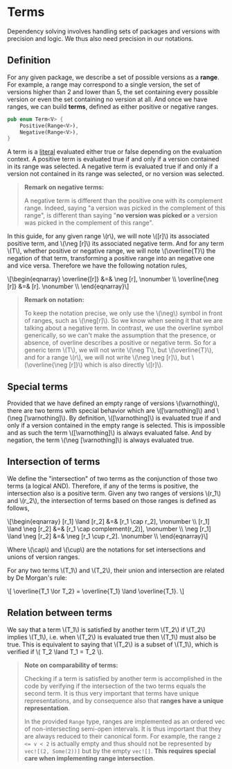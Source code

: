 # Terms

Dependency solving involves handling sets of packages and versions with precision and logic.
We thus also need precision in our notations.

## Definition

For any given package, we describe a set of possible versions as a **range**.
For example, a range may correspond to a single version, the set of versions higher than 2 and lower than 5,
the set containing every possible version or even the set containing no version at all.
And once we have ranges, we can build **terms**, defined as either positive or negative ranges.

```rust
pub enum Term<V> {
    Positive(Range<V>),
    Negative(Range<V>),
}
```

A term is a [literal][literal] evaluated either true or false depending on the evaluation context.
A positive term is evaluated true if and only if
a version contained in its range was selected.
A negative term is evaluated true if and only if
a version not contained in its range was selected,
or no version was selected.

> **Remark on negative terms:**
>
> A negative term is different than the positive one with its complement range.
> Indeed, saying "a version was picked in the complement of this range",
> is different than saying "**no version was picked or** a version was picked in the complement of this range".

In this guide, for any given range \\(r\\),
we will note \\([r]\\) its associated positive term,
and \\(\neg [r]\\) its associated negative term.
And for any term \\(T\\), whether positive or negative range, we will note \\(\overline{T}\\) the negation of that term,
transforming a positive range into an negative one and vice versa.
Therefore we have the following notation rules,

\\[\begin{eqnarray}
\overline{[r]} &=& \neg [r], \nonumber \\\\
\overline{\neg [r]} &=& [r]. \nonumber \\\\
\end{eqnarray}\\]

> **Remark on notation:**
>
> To keep the notation precise, we only use the \\(\neg\\) symbol in front of ranges, such as \\(\neg[r]\\).
> So we know when seeing it that we are talking about a negative term.
> In contrast, we use the overline symbol generically, so we can't make the assumption
> that the presence, or absence, of overline describes a positive or negative term.
> So for a generic term \\(T\\), we will not write \\(\neg T\\), but \\(\overline{T}\\),
> and for a range \\(r\\), we will not write \\(\neg \neg [r]\\), but \\(\overline{\neg [r]}\\)
> which is also directly \\([r]\\).

[literal]: https://en.wikipedia.org/wiki/Literal_(mathematical_logic)


## Special terms

Provided that we have defined an empty range of versions \\(\varnothing\\),
there are two terms with special behavior which are \\([\varnothing]\\) and \\(\neg [\varnothing]\\).
By definition, \\([\varnothing]\\) is evaluated true if and only if
a version contained in the empty range is selected.
This is impossible and as such the term \\([\varnothing]\\) is always evaluated false.
And by negation, the term \\(\neg [\varnothing]\\) is always evaluated true.


## Intersection of terms

We define the "intersection" of two terms
as the conjunction of those two terms (a logical AND).
Therefore, if any of the terms is positive, the intersection also is a positive term.
Given any two ranges of versions \\(r_1\\) and \\(r_2\\), the intersection of terms
based on those ranges is defined as follows,

\\[\begin{eqnarray}
[r_1] \land [r_2] &=& [r_1 \cap r_2],                 \nonumber \\\\
[r_1] \land \neg [r_2] &=& [r_1 \cap complement(r_2)], \nonumber \\\\
\neg [r_1] \land \neg [r_2] &=& \neg [r_1 \cup r_2].  \nonumber \\\\
\end{eqnarray}\\]

Where \\(\cap\\) and \\(\cup\\) are the notations for set intersections and unions of version ranges.

For any two terms \\(T_1\\) and \\(T_2\\), their union and intersection are related by De Morgan's rule:

\\[ \overline{T_1 \lor T_2} = \overline{T_1} \land \overline{T_1}. \\]


## Relation between terms

We say that a term \\(T_1\\) is satisfied by another term \\(T_2\\)
if \\(T_2\\) implies \\(T_1\\), i.e.
when \\(T_2\\) is evaluated true then \\(T_1\\) must also be true.
This is equivalent to saying that \\(T_2\\) is a subset of \\(T_1\\),
which is verified if \\( T_2 \land T_1 = T_2 \\).

> **Note on comparability of terms:**
>
> Checking if a term is satisfied by another term is accomplished
> in the code by verifying if the intersection of the two terms
> equals the second term.
> It is thus very important that terms have unique representations,
> and by consequence also that **ranges have a unique representation**.
>
> In the provided `Range` type, ranges are implemented
> as an ordered vec of non-intersecting semi-open intervals.
> It is thus important that they are always reduced to their
> canonical form.
> For example, the range `2 <= v < 2` is actually empty
> and thus should not be represented by `vec![(2, Some(2))]`
> but by the empty `vec![]`.
> **This requires special care when implementing range intersection**.
